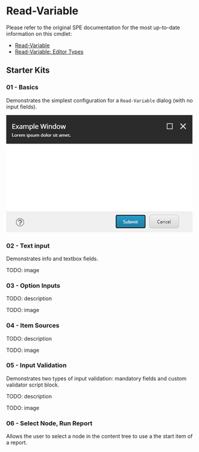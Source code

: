# Read-Variable

Please refer to the original SPE documentation for the most up-to-date information on this cmdlet:

* [Read-Variable](https://doc.sitecorepowershell.com/appendix/common/read-variable)
* [Read-Variable: Editor Types](https://doc.sitecorepowershell.com/interfaces/interactive-dialogs#variable-settings)

## Starter Kits

### 01 - Basics

Demonstrates the simplest configuration for a `Read-Variable` dialog (with no input fields).

![01 - Read Variable - Basics](../../../Images/InteractiveDialogs/Read-Variable/01-Basics.png)

### 02 - Text input

Demonstrates info and textbox fields.

TODO: image

### 03 - Option Inputs

TODO: description

TODO: image

### 04 - Item Sources

TODO: description

TODO: image

### 05 - Input Validation

Demonstrates two types of input validation: mandatory fields and custom validator script block.

TODO: description

TODO: image

### 06 - Select Node, Run Report

Allows the user to select a node in the content tree to use a the start item of a report.